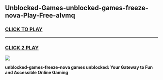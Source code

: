 
## Unblocked-Games-unblocked-games-freeze-nova-Play-Free-alvmq
<h3>
<a href="https://premium76.site?title=unblocked-games-freeze-nova&ref=20M">CLICK TO PLAY</a></h3>
<hr>

<h3>
<a href="https://premium76.site?title=unblocked-games-freeze-nova&ref=20M">CLICK 2 PLAY</a>
  
</h3>

<a href="https://premium76.site?title=unblocked-games-freeze-nova&ref=19M"><img src="https://clearcache.store/games.png"></a>


**unblocked-games-freeze-nova games unblocked: Your Gateway to Fun and Accessible Online Gaming**
